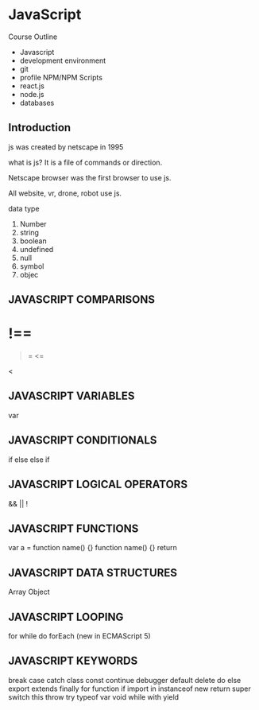 # JavaScript 

Course Outline

* Javascript
* development environment
* git 
* profile NPM/NPM Scripts
* react.js
* node.js
* databases


## Introduction


js was created by netscape in 1995

what is js? 
It is a file of commands or direction.

Netscape browser was the first browser to use js.

All website, vr, drone, robot use js. 

data type 

1. Number
2. string
3. boolean
4. undefined
5. null
6. symbol
7. objec

JAVASCRIPT COMPARISONS
-----------------

!==
===
>=
<=
>
<

JAVASCRIPT VARIABLES
-----------------
var
<!-- let (new in ECMAScript 6)-->  
<!-- const (new in ECMAScript 6)-->

JAVASCRIPT CONDITIONALS
-----------------
if
else
else if
<!-- ternary operator -->
<!-- switch -->


JAVASCRIPT LOGICAL OPERATORS
-----------------
&&
||
!

JAVASCRIPT FUNCTIONS
-----------------
var a = function name() {}
function name() {}
return
<!-- () => (new in ECMAScript 6) -->

JAVASCRIPT DATA STRUCTURES
-----------------
Array
Object

JAVASCRIPT LOOPING
-----------------
for
while
do 
forEach (new in ECMAScript 5) 


JAVASCRIPT KEYWORDS
-----------------
break
case
catch
class
const
continue
debugger
default
delete
do
else
export
extends
finally
for
function
if
import
in
instanceof
new
return
super
switch
this
throw
try
typeof
var
void
while
with
yield


